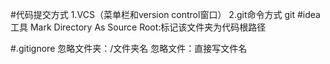#代码提交方式
1.VCS（菜单栏和version control窗口）
2.git命令方式
git 
#idea工具
Mark Directory As Source Root:标记该文件夹为代码根路径

#.gitignore
忽略文件夹：/文件夹名
忽略文件：直接写文件名